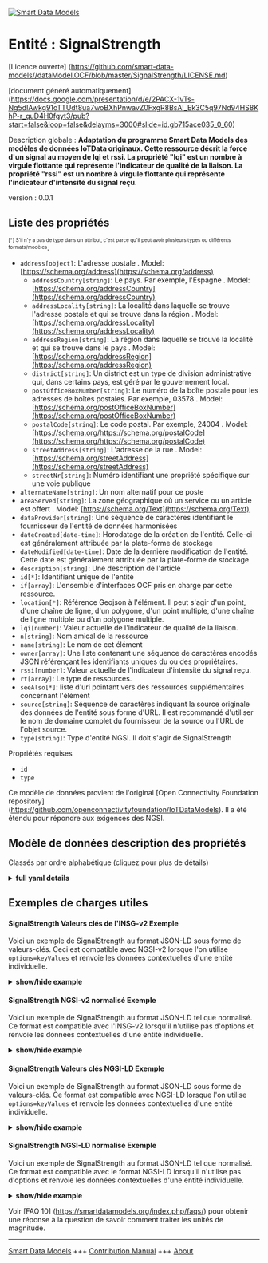 <!-- 10-Header -->    
[![Smart Data Models](https://smartdatamodels.org/wp-content/uploads/2022/01/SmartDataModels_logo.png "Logo")](https://smartdatamodels.org)    
Entité : SignalStrength    
=======================<!-- /10-Header -->    
<!-- 15-License -->    
[Licence ouverte] (https://github.com/smart-data-models//dataModel.OCF/blob/master/SignalStrength/LICENSE.md)    
[document généré automatiquement] (https://docs.google.com/presentation/d/e/2PACX-1vTs-Ng5dIAwkg91oTTUdt8ua7woBXhPnwavZ0FxgR8BsAI_Ek3C5q97Nd94HS8KhP-r_quD4H0fgyt3/pub?start=false&loop=false&delayms=3000#slide=id.gb715ace035_0_60)    
<!-- /15-License -->    
<!-- 20-Description -->    
Description globale : **Adaptation du programme Smart Data Models des modèles de données IoTData originaux. Cette ressource décrit la force d'un signal au moyen de lqi et rssi. La propriété "lqi" est un nombre à virgule flottante qui représente l'indicateur de qualité de la liaison. La propriété "rssi" est un nombre à virgule flottante qui représente l'indicateur d'intensité du signal reçu**.    
version : 0.0.1    
<!-- /20-Description -->    
<!-- 30-PropertiesList -->    
## Liste des propriétés    
<sup><sub>[*] S'il n'y a pas de type dans un attribut, c'est parce qu'il peut avoir plusieurs types ou différents formats/modèles</sub></sup>.    
- `address[object]`: L'adresse postale  . Model: [https://schema.org/address](https://schema.org/address)	- `addressCountry[string]`: Le pays. Par exemple, l'Espagne  . Model: [https://schema.org/addressCountry](https://schema.org/addressCountry)    
	- `addressLocality[string]`: La localité dans laquelle se trouve l'adresse postale et qui se trouve dans la région  . Model: [https://schema.org/addressLocality](https://schema.org/addressLocality)    
	- `addressRegion[string]`: La région dans laquelle se trouve la localité et qui se trouve dans le pays  . Model: [https://schema.org/addressRegion](https://schema.org/addressRegion)    
	- `district[string]`: Un district est un type de division administrative qui, dans certains pays, est géré par le gouvernement local.      
	- `postOfficeBoxNumber[string]`: Le numéro de la boîte postale pour les adresses de boîtes postales. Par exemple, 03578  . Model: [https://schema.org/postOfficeBoxNumber](https://schema.org/postOfficeBoxNumber)    
	- `postalCode[string]`: Le code postal. Par exemple, 24004  . Model: [https://schema.org/https://schema.org/postalCode](https://schema.org/https://schema.org/postalCode)    
	- `streetAddress[string]`: L'adresse de la rue  . Model: [https://schema.org/streetAddress](https://schema.org/streetAddress)    
	- `streetNr[string]`: Numéro identifiant une propriété spécifique sur une voie publique      
- `alternateName[string]`: Un nom alternatif pour ce poste  - `areaServed[string]`: La zone géographique où un service ou un article est offert  . Model: [https://schema.org/Text](https://schema.org/Text)- `dataProvider[string]`: Une séquence de caractères identifiant le fournisseur de l'entité de données harmonisées  - `dateCreated[date-time]`: Horodatage de la création de l'entité. Celle-ci est généralement attribuée par la plate-forme de stockage  - `dateModified[date-time]`: Date de la dernière modification de l'entité. Cette date est généralement attribuée par la plate-forme de stockage  - `description[string]`: Une description de l'article  - `id[*]`: Identifiant unique de l'entité  - `if[array]`: L'ensemble d'interfaces OCF pris en charge par cette ressource.  - `location[*]`: Référence Geojson à l'élément. Il peut s'agir d'un point, d'une chaîne de ligne, d'un polygone, d'un point multiple, d'une chaîne de ligne multiple ou d'un polygone multiple.  - `lqi[number]`: Valeur actuelle de l'indicateur de qualité de la liaison.  - `n[string]`: Nom amical de la ressource  - `name[string]`: Le nom de cet élément  - `owner[array]`: Une liste contenant une séquence de caractères encodés JSON référençant les identifiants uniques du ou des propriétaires.  - `rssi[number]`: Valeur actuelle de l'indicateur d'intensité du signal reçu.  - `rt[array]`: Le type de ressources.  - `seeAlso[*]`: liste d'uri pointant vers des ressources supplémentaires concernant l'élément  - `source[string]`: Séquence de caractères indiquant la source originale des données de l'entité sous forme d'URL. Il est recommandé d'utiliser le nom de domaine complet du fournisseur de la source ou l'URL de l'objet source.  - `type[string]`: Type d'entité NGSI. Il doit s'agir de SignalStrength  <!-- /30-PropertiesList -->    
<!-- 35-RequiredProperties -->    
Propriétés requises    
- `id`  - `type`  <!-- /35-RequiredProperties -->    
<!-- 40-RequiredProperties -->    
Ce modèle de données provient de l'original [Open Connectivity Foundation repository] (https://github.com/openconnectivityfoundation/IoTDataModels). Il a été étendu pour répondre aux exigences des NGSI.    
<!-- /40-RequiredProperties -->    
<!-- 50-DataModelHeader -->    
## Modèle de données description des propriétés    
Classés par ordre alphabétique (cliquez pour plus de détails)    
<!-- /50-DataModelHeader -->    
<!-- 60-ModelYaml -->    
<details><summary><strong>full yaml details</strong></summary>      
```yaml    
SignalStrength:      
  description: Smart Data Models Program adaptation of the original IoTData data Models. This Resource describes the strength of a signal by means of lqi and rssi. The Property 'lqi' is a floating point number that represents Link Quality Indicator. The Property 'rssi' is a floating point number that represents the received signal strength indicator.      
  properties:      
    address:      
      description: The mailing address      
      properties:      
        addressCountry:      
          description: 'The country. For example, Spain'      
          type: string      
          x-ngsi:      
            model: https://schema.org/addressCountry      
            type: Property      
        addressLocality:      
          description: 'The locality in which the street address is, and which is in the region'      
          type: string      
          x-ngsi:      
            model: https://schema.org/addressLocality      
            type: Property      
        addressRegion:      
          description: 'The region in which the locality is, and which is in the country'      
          type: string      
          x-ngsi:      
            model: https://schema.org/addressRegion      
            type: Property      
        district:      
          description: 'A district is a type of administrative division that, in some countries, is managed by the local government'      
          type: string      
          x-ngsi:      
            type: Property      
        postOfficeBoxNumber:      
          description: 'The post office box number for PO box addresses. For example, 03578'      
          type: string      
          x-ngsi:      
            model: https://schema.org/postOfficeBoxNumber      
            type: Property      
        postalCode:      
          description: 'The postal code. For example, 24004'      
          type: string      
          x-ngsi:      
            model: https://schema.org/https://schema.org/postalCode      
            type: Property      
        streetAddress:      
          description: The street address      
          type: string      
          x-ngsi:      
            model: https://schema.org/streetAddress      
            type: Property      
        streetNr:      
          description: Number identifying a specific property on a public street      
          type: string      
          x-ngsi:      
            type: Property      
      type: object      
      x-ngsi:      
        model: https://schema.org/address      
        type: Property      
    alternateName:      
      description: An alternative name for this item      
      type: string      
      x-ngsi:      
        type: Property      
    areaServed:      
      description: The geographic area where a service or offered item is provided      
      type: string      
      x-ngsi:      
        model: https://schema.org/Text      
        type: Property      
    dataProvider:      
      description: A sequence of characters identifying the provider of the harmonised data entity      
      type: string      
      x-ngsi:      
        type: Property      
    dateCreated:      
      description: Entity creation timestamp. This will usually be allocated by the storage platform      
      format: date-time      
      type: string      
      x-ngsi:      
        type: Property      
    dateModified:      
      description: Timestamp of the last modification of the entity. This will usually be allocated by the storage platform      
      format: date-time      
      type: string      
      x-ngsi:      
        type: Property      
    description:      
      description: A description of this item      
      type: string      
      x-ngsi:      
        type: Property      
    id:      
      anyOf:      
        - description: Identifier format of any NGSI entity      
          maxLength: 256      
          minLength: 1      
          pattern: ^[\w\-\.\{\}\$\+\*\[\]`|~^@!,:\\]+$      
          type: string      
          x-ngsi:      
            type: Property      
        - description: Identifier format of any NGSI entity      
          format: uri      
          type: string      
          x-ngsi:      
            type: Property      
      description: Unique identifier of the entity      
      x-ngsi:      
        type: Property      
    if:      
      description: The OCF Interface set supported by this Resource.      
      items:      
        enum:      
          - oic.if.s      
          - oic.if.baseline      
        type: string      
      minItems: 2      
      readOnly: true      
      type: array      
      uniqueItems: true      
      x-ngsi:      
        type: Property      
    location:      
      description: 'Geojson reference to the item. It can be Point, LineString, Polygon, MultiPoint, MultiLineString or MultiPolygon'      
      oneOf:      
        - description: Geojson reference to the item. Point      
          properties:      
            bbox:      
              items:      
                type: number      
              minItems: 4      
              type: array      
            coordinates:      
              items:      
                type: number      
              minItems: 2      
              type: array      
            type:      
              enum:      
                - Point      
              type: string      
          required:      
            - type      
            - coordinates      
          title: GeoJSON Point      
          type: object      
          x-ngsi:      
            type: GeoProperty      
        - description: Geojson reference to the item. LineString      
          properties:      
            bbox:      
              items:      
                type: number      
              minItems: 4      
              type: array      
            coordinates:      
              items:      
                items:      
                  type: number      
                minItems: 2      
                type: array      
              minItems: 2      
              type: array      
            type:      
              enum:      
                - LineString      
              type: string      
          required:      
            - type      
            - coordinates      
          title: GeoJSON LineString      
          type: object      
          x-ngsi:      
            type: GeoProperty      
        - description: Geojson reference to the item. Polygon      
          properties:      
            bbox:      
              items:      
                type: number      
              minItems: 4      
              type: array      
            coordinates:      
              items:      
                items:      
                  items:      
                    type: number      
                  minItems: 2      
                  type: array      
                minItems: 4      
                type: array      
              type: array      
            type:      
              enum:      
                - Polygon      
              type: string      
          required:      
            - type      
            - coordinates      
          title: GeoJSON Polygon      
          type: object      
          x-ngsi:      
            type: GeoProperty      
        - description: Geojson reference to the item. MultiPoint      
          properties:      
            bbox:      
              items:      
                type: number      
              minItems: 4      
              type: array      
            coordinates:      
              items:      
                items:      
                  type: number      
                minItems: 2      
                type: array      
              type: array      
            type:      
              enum:      
                - MultiPoint      
              type: string      
          required:      
            - type      
            - coordinates      
          title: GeoJSON MultiPoint      
          type: object      
          x-ngsi:      
            type: GeoProperty      
        - description: Geojson reference to the item. MultiLineString      
          properties:      
            bbox:      
              items:      
                type: number      
              minItems: 4      
              type: array      
            coordinates:      
              items:      
                items:      
                  items:      
                    type: number      
                  minItems: 2      
                  type: array      
                minItems: 2      
                type: array      
              type: array      
            type:      
              enum:      
                - MultiLineString      
              type: string      
          required:      
            - type      
            - coordinates      
          title: GeoJSON MultiLineString      
          type: object      
          x-ngsi:      
            type: GeoProperty      
        - description: Geojson reference to the item. MultiLineString      
          properties:      
            bbox:      
              items:      
                type: number      
              minItems: 4      
              type: array      
            coordinates:      
              items:      
                items:      
                  items:      
                    items:      
                      type: number      
                    minItems: 2      
                    type: array      
                  minItems: 4      
                  type: array      
                type: array      
              type: array      
            type:      
              enum:      
                - MultiPolygon      
              type: string      
          required:      
            - type      
            - coordinates      
          title: GeoJSON MultiPolygon      
          type: object      
          x-ngsi:      
            type: GeoProperty      
      x-ngsi:      
        type: GeoProperty      
    lqi:      
      description: The current value of Link Quality Indicator.      
      readOnly: true      
      type: number      
      x-ngsi:      
        type: Property      
    n:      
      description: Friendly name of the Resource      
      maxLength: 64      
      readOnly: true      
      type: string      
      x-ngsi:      
        type: Property      
    name:      
      description: The name of this item      
      type: string      
      x-ngsi:      
        type: Property      
    owner:      
      description: A List containing a JSON encoded sequence of characters referencing the unique Ids of the owner(s)      
      items:      
        anyOf:      
          - description: Identifier format of any NGSI entity      
            maxLength: 256      
            minLength: 1      
            pattern: ^[\w\-\.\{\}\$\+\*\[\]`|~^@!,:\\]+$      
            type: string      
            x-ngsi:      
              type: Property      
          - description: Identifier format of any NGSI entity      
            format: uri      
            type: string      
            x-ngsi:      
              type: Property      
        description: Unique identifier of the entity      
        x-ngsi:      
          type: Property      
      type: array      
      x-ngsi:      
        type: Property      
    rssi:      
      description: The current value of Received Signal Strength Indicator.      
      readOnly: true      
      type: number      
      x-ngsi:      
        type: Property      
    rt:      
      description: The Resource Type.      
      items:      
        enum:      
          - oic.r.signalstrength      
        maxLength: 64      
        type: string      
      minItems: 1      
      readOnly: true      
      type: array      
      uniqueItems: true      
      x-ngsi:      
        type: Property      
    seeAlso:      
      description: list of uri pointing to additional resources about the item      
      oneOf:      
        - items:      
            format: uri      
            type: string      
          minItems: 1      
          type: array      
        - format: uri      
          type: string      
      x-ngsi:      
        type: Property      
    source:      
      description: 'A sequence of characters giving the original source of the entity data as a URL. Recommended to be the fully qualified domain name of the source provider, or the URL to the source object'      
      type: string      
      x-ngsi:      
        type: Property      
    type:      
      description: NGSI entity type. It has to be SignalStrength      
      enum:      
        - SignalStrength      
      type: string      
      x-ngsi:      
        type: Property      
  required:      
    - id      
    - type      
  type: object      
  x-derived-from: https://github.com/OpenInterConnect/IoTDataModels/blob/master/SignalStrengthResURI.swagger.json      
  x-disclaimer: 'Redistribution and use in source and binary forms, with or without modification, are permitted  provided that the license conditions are met. Copyleft (c) 2022 Contributors to Smart Data Models Program'      
  x-license-url: https://github.com/smart-data-models/dataModel.OCF/blob/master/SignalStrength/LICENSE.md      
  x-model-schema: https://smart-data-models.github.io/dataModel.IoTDataModels/SignalStrength/schema.json      
  x-model-tags: OCF      
  x-version: 0.0.1      
```    
</details>      
<!-- /60-ModelYaml -->    
<!-- 70-MiddleNotes -->    
<!-- /70-MiddleNotes -->    
<!-- 80-Examples -->    
## Exemples de charges utiles    
#### SignalStrength Valeurs clés de l'INSG-v2 Exemple    
Voici un exemple de SignalStrength au format JSON-LD sous forme de valeurs-clés. Ceci est compatible avec NGSI-v2 lorsque l'on utilise `options=keyValues` et renvoie les données contextuelles d'une entité individuelle.    
<details><summary><strong>show/hide example</strong></summary>      
```json  
{  
  "id": "urn:ngsi-ld:SignalStrength:id:GGHD:03799689",  
  "dateCreated": "2002-11-06T04:05:58Z",  
  "dateModified": "1991-10-24T01:36:20Z",  
  "source": "Gun arrive whatever arrive reflect base matter leas",  
  "name": "Television tend yourself religious type mind trial. Story property watch box.",  
  "alternateName": "Relationship call other still follow poor. Simply create bed never pl",  
  "description": "Reality hit energy outside w",  
  "dataProvider": "Spend well subject song. Charge poor fight somebody camera direction hot",  
  "owner": [  
    "urn:ngsi-ld:SignalStrength:items:FPGM:70635641",  
    "urn:ngsi-ld:SignalStrength:items:KZWZ:57348603"  
  ],  
  "seeAlso": [  
    "urn:ngsi-ld:SignalStrength:items:TGTB:14466454"  
  ],  
  "location": {  
    "type": "Point",  
    "coordinates": [  
      -46.7711165,  
      -160.484273  
    ]  
  },  
  "address": {  
    "streetAddress": "Customer form daugh",  
    "addressLocality": "Wear line young say. Investment important black various risk unit Mrs inside.",  
    "addressRegion": "Director national together sure shake leave by least. Office moment same difference style. Including environmental educatio",  
    "addressCountry": "Huge personal future operation. Second above want test today ",  
    "postalCode": "Arm position now however home music sing recently. Prove thus at this everyone. Look much product adult determine despite today. However daughter worry.",  
    "postOfficeBoxNumber": "Unit get write even among senior though. Character certain current that. Recent different arm win military response.",  
    "streetNr": "Any everything door home at. Together against instea",  
    "district": "Likely history television. Finally be wonder huge hard."  
  },  
  "areaServed": "She cause right product matter bar if. Thing will environment any particular.",  
  "rt": [  
    "oic.r.signalstrength"  
  ],  
  "lqi": 649.9,  
  "rssi": 963.2,  
  "n": "Health new blood hour t",  
  "if": [  
    "oic.if.s",  
    "oic.if.baseline"  
  ],  
  "type": "SignalStrength"  
}  
```  
</details>    
#### SignalStrength NGSI-v2 normalisé Exemple    
Voici un exemple de SignalStrength au format JSON-LD tel que normalisé. Ce format est compatible avec l'INSG-v2 lorsqu'il n'utilise pas d'options et renvoie les données contextuelles d'une entité individuelle.    
<details><summary><strong>show/hide example</strong></summary>      
```json  
{  
  "id": "urn:ngsi-ld:SignalStrength:id:GGHD:03799689",  
  "dateCreated": {  
    "type": "DateTime",  
    "value": "2002-11-06T04:05:58Z"  
  },  
  "dateModified": {  
    "type": "DateTime",  
    "value": "1991-10-24T01:36:20Z"  
  },  
  "source": {  
    "type": "Text",  
    "value": "Gun arrive whatever arrive reflect base matter leas"  
  },  
  "name": {  
    "type": "Text",  
    "value": "Television tend yourself religious type mind trial. Story property watch box."  
  },  
  "alternateName": {  
    "type": "Text",  
    "value": "Relationship call other still follow poor. Simply create bed never pl"  
  },  
  "description": {  
    "type": "Text",  
    "value": "Reality hit energy outside w"  
  },  
  "dataProvider": {  
    "type": "Text",  
    "value": "Spend well subject song. Charge poor fight somebody camera direction hot"  
  },  
  "owner": {  
    "type": "StructuredValue",  
    "value": [  
      "urn:ngsi-ld:SignalStrength:items:FPGM:70635641",  
      "urn:ngsi-ld:SignalStrength:items:KZWZ:57348603"  
    ]  
  },  
  "seeAlso": {  
    "type": "StructuredValue",  
    "value": [  
      "urn:ngsi-ld:SignalStrength:items:TGTB:14466454"  
    ]  
  },  
  "location": {  
    "type": "geo:json",  
    "value": {  
      "type": "Point",  
      "coordinates": [  
        -46.7711165,  
        -160.484273  
      ]  
    }  
  },  
  "address": {  
    "type": "StructuredValue",  
    "value": {  
      "streetAddress": "Customer form daugh",  
      "addressLocality": "Wear line young say. Investment important black various risk unit Mrs inside.",  
      "addressRegion": "Director national together sure shake leave by least. Office moment same difference style. Including environmental educatio",  
      "addressCountry": "Huge personal future operation. Second above want test today ",  
      "postalCode": "Arm position now however home music sing recently. Prove thus at this everyone. Look much product adult determine despite today. However daughter worry.",  
      "postOfficeBoxNumber": "Unit get write even among senior though. Character certain current that. Recent different arm win military response.",  
      "streetNr": "Any everything door home at. Together against instea",  
      "district": "Likely history television. Finally be wonder huge hard."  
    }  
  },  
  "areaServed": {  
    "type": "Text",  
    "value": "She cause right product matter bar if. Thing will environment any particular."  
  },  
  "rt": {  
    "type": "StructuredValue",  
    "value": [  
      "oic.r.signalstrength"  
    ]  
  },  
  "lqi": {  
    "type": "Number",  
    "value": 649.9  
  },  
  "rssi": {  
    "type": "Number",  
    "value": 963.2  
  },  
  "n": {  
    "type": "Text",  
    "value": "Health new blood hour t"  
  },  
  "if": {  
    "type": "StructuredValue",  
    "value": [  
      "oic.if.s",  
      "oic.if.baseline"  
    ]  
  },  
  "type": "SignalStrength"  
}  
```  
</details>    
#### SignalStrength Valeurs clés NGSI-LD Exemple    
Voici un exemple de SignalStrength au format JSON-LD sous forme de valeurs-clés. Ce format est compatible avec NGSI-LD lorsque l'on utilise `options=keyValues` et renvoie les données contextuelles d'une entité individuelle.    
<details><summary><strong>show/hide example</strong></summary>      
```json  
{  
  "id": "urn:ngsi-ld:SignalStrength:id:GGHD:03799689",  
  "dateCreated": "2002-11-06T04:05:58Z",  
  "dateModified": "1991-10-24T01:36:20Z",  
  "source": "Gun arrive whatever arrive reflect base matter leas",  
  "name": "Television tend yourself religious type mind trial. Story property watch box.",  
  "alternateName": "Relationship call other still follow poor. Simply create bed never pl",  
  "description": "Reality hit energy outside w",  
  "dataProvider": "Spend well subject song. Charge poor fight somebody camera direction hot",  
  "owner": [  
    "urn:ngsi-ld:SignalStrength:items:FPGM:70635641",  
    "urn:ngsi-ld:SignalStrength:items:KZWZ:57348603"  
  ],  
  "seeAlso": [  
    "urn:ngsi-ld:SignalStrength:items:TGTB:14466454"  
  ],  
  "location": {  
    "type": "Point",  
    "coordinates": [  
      -46.7711165,  
      -160.484273  
    ]  
  },  
  "address": {  
    "streetAddress": "Customer form daugh",  
    "addressLocality": "Wear line young say. Investment important black various risk unit Mrs inside.",  
    "addressRegion": "Director national together sure shake leave by least. Office moment same difference style. Including environmental educatio",  
    "addressCountry": "Huge personal future operation. Second above want test today ",  
    "postalCode": "Arm position now however home music sing recently. Prove thus at this everyone. Look much product adult determine despite today. However daughter worry.",  
    "postOfficeBoxNumber": "Unit get write even among senior though. Character certain current that. Recent different arm win military response.",  
    "streetNr": "Any everything door home at. Together against instea",  
    "district": "Likely history television. Finally be wonder huge hard."  
  },  
  "areaServed": "She cause right product matter bar if. Thing will environment any particular.",  
  "rt": [  
    "oic.r.signalstrength"  
  ],  
  "lqi": 649.9,  
  "rssi": 963.2,  
  "n": "Health new blood hour t",  
  "if": [  
    "oic.if.s",  
    "oic.if.baseline"  
  ],  
  "type": "SignalStrength",  
  "@context": [  
    "https://smartdatamodels.org/context.jsonld"  
  ]  
}  
```  
</details>    
#### SignalStrength NGSI-LD normalisé Exemple    
Voici un exemple de SignalStrength au format JSON-LD tel que normalisé. Ce format est compatible avec le format NGSI-LD lorsqu'il n'utilise pas d'options et renvoie les données contextuelles d'une entité individuelle.    
<details><summary><strong>show/hide example</strong></summary>      
```json  
{  
    "id": "urn:ngsi-ld:SignalStrength:id:GGHD:03799689",  
    "dateCreated": {  
        "type": "Property",  
        "value": {  
            "@type": "DateTime",  
            "@value": "2002-11-06T04:05:58Z"  
        }  
    },  
    "dateModified": {  
        "type": "Property",  
        "value": {  
            "@type": "DateTime",  
            "@value": "1991-10-24T01:36:20Z"  
        }  
    },  
    "source": {  
        "type": "Property",  
        "value": "Gun arrive whatever arrive reflect base matter leas"  
    },  
    "name": {  
        "type": "Property",  
        "value": "Television tend yourself religious type mind trial. Story property watch box."  
    },  
    "alternateName": {  
        "type": "Property",  
        "value": "Relationship call other still follow poor. Simply create bed never pl"  
    },  
    "description": {  
        "type": "Property",  
        "value": "Reality hit energy outside w"  
    },  
    "dataProvider": {  
        "type": "Property",  
        "value": "Spend well subject song. Charge poor fight somebody camera direction hot"  
    },  
    "owner": {  
        "type": "Property",  
        "value": [  
            "urn:ngsi-ld:SignalStrength:items:FPGM:70635641",  
            "urn:ngsi-ld:SignalStrength:items:KZWZ:57348603"  
        ]  
    },  
    "seeAlso": {  
        "type": "Property",  
        "value": [  
            "urn:ngsi-ld:SignalStrength:items:TGTB:14466454"  
        ]  
    },  
    "location": {  
        "type": "GeoProperty",  
        "value": {  
            "type": "Point",  
            "coordinates": [  
                -46.7711165,  
                -160.484273  
            ]  
        }  
    },  
    "address": {  
        "type": "Property",  
        "value": {  
            "streetAddress": "Customer form daugh",  
            "addressLocality": "Wear line young say. Investment important black various risk unit Mrs inside.",  
            "addressRegion": "Director national together sure shake leave by least. Office moment same difference style. Including environmental educatio",  
            "addressCountry": "Huge personal future operation. Second above want test today ",  
            "postalCode": "Arm position now however home music sing recently. Prove thus at this everyone. Look much product adult determine despite today. However daughter worry.",  
            "postOfficeBoxNumber": "Unit get write even among senior though. Character certain current that. Recent different arm win military response.",  
            "streetNr": "Any everything door home at. Together against instea",  
            "district": "Likely history television. Finally be wonder huge hard."  
        }  
    },  
    "areaServed": {  
        "type": "Property",  
        "value": "She cause right product matter bar if. Thing will environment any particular."  
    },  
    "rt": {  
        "type": "Property",  
        "value": [  
            "oic.r.signalstrength"  
        ]  
    },  
    "lqi": {  
        "type": "Property",  
        "value": 649.9  
    },  
    "rssi": {  
        "type": "Property",  
        "value": 963.2  
    },  
    "n": {  
        "type": "Property",  
        "value": "Health new blood hour t"  
    },  
    "if": {  
        "type": "Property",  
        "value": [  
            "oic.if.s",  
            "oic.if.baseline"  
        ]  
    },  
    "type": "SignalStrength",  
    "@context": [  
        "https://smartdatamodels.org/context.jsonld"  
    ]  
}  
```  
</details><!-- /80-Examples -->    
<!-- 90-FooterNotes -->    
<!-- /90-FooterNotes -->    
<!-- 95-Units -->    
Voir [FAQ 10] (https://smartdatamodels.org/index.php/faqs/) pour obtenir une réponse à la question de savoir comment traiter les unités de magnitude.    
<!-- /95-Units -->    
<!-- 97-LastFooter -->    
---    
[Smart Data Models](https://smartdatamodels.org) +++ [Contribution Manual](https://bit.ly/contribution_manual) +++ [About](https://bit.ly/Introduction_SDM)<!-- /97-LastFooter -->    
